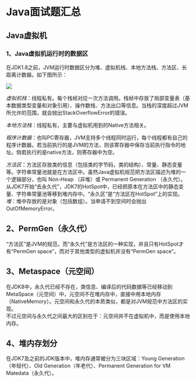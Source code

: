 # Java面试题汇总

## Java虚拟机

### 1、Java虚拟机运行时的数据区

在JDK1.8之前，JVM运行时数据区分为堆、虚拟机栈、本地方法栈、方法区、长距离计数器。如下图所示：

![](D:\Workspace\article\java_jvm.jpg)

*虚拟机栈*：线程私有。每个栈帧对应一次方法调用。栈帧中存放了局部变量表（基本数据类型变量和对象引用）、操作数栈、方法出口等信息。当栈的深度超过JVM所允许的范围，就会抛出StackOverflowError的错误。

*本地方法栈*：线程私有，主要与虚拟机用到的Native方法相关。

*程序计数器*：也叫PC寄存器，JVM支持多个线程同时运行，每个线程都有自己的程序计数器。若当前执行的是JVM的方法，则该寄存器中保存当前执行指令的地址。倘若执行的是native方法，则寄存器中为空。

*方法区*：方法区存放类的信息（包括类的字节码，类的结构）、常量、静态变量等。字符串常量池就是在方法区中。虽然Java虚拟机规范把方法区描述为堆的一个逻辑部分，也叫 Non-Heap （非堆）或 Permanent Generation （永久代）。从JDK7开始“去永久代”，JDK7的HotSpot中，已经把原本在方法区中的静态变量、字符串常量池等移到堆内存中。“永久区”是“方法区在HotSpot”上的实现。
*堆*：堆中存放的是对象（包括数组）。当申请不到空间时会抛出OutOfMemoryError。

## 2、PermGen（永久代）

“方法区”是JVM的规范，而“永久代”是方法区的一种实现，并且只有HotSpot才有“PermGen space”，而对于其他类型的虚拟机并没有“PermGen space”。

## 3、Metaspace（元空间）

在JDK8中，永久代已经不存在，类信息、编译后的代码数据等已经移动到MetaSpace（元空间）中，元空间不在堆内存中，直接中用本地内存（NativeMemory）。元空间和永久代的本质类似，都是对JVM规范中方法区的实现。  
不过元空间与永久代之间最大的区别在于：元空间并不在虚拟机中，而是使用本地内存。

## 4、堆内存划分

在JDK7及之前的JDK版本中，堆内存通常被分为三块区域：Young Generation（年轻代）、Old Generation（年老代）、Permanent Generation for VM Matedata（永久代）。  


